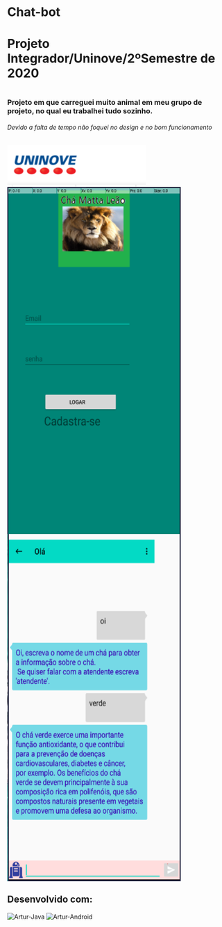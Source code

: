 # Chat-bot


<h1>Projeto Integrador/Uninove/2ºSemestre de 2020<h1>

<h3>Projeto em que carreguei muito animal em meu grupo de projeto, no qual eu trabalhei tudo sozinho.</h3>
<h6>Devido a falta de tempo não foquei no design e no bom funcionamento</h6>
<img align="center" alt="Artur-Android" height="96" width="320" src="https://github.com/Artur-Hugo/Chat-bot/blob/master/uninove.png" >

<div  >
 <img class="d-flex justify-content-center" align="center" alt="Artur-Android" height="800" width="400" src="https://github.com/Artur-Hugo/Chat-bot/blob/master/chamattaleao.png" >
 <img class="d-flex justify-content-center" align="center" alt="Artur-Android" height="800" width="400" src="https://github.com/Artur-Hugo/Chat-bot/blob/master/chamattaleao2.png" >
 </div>
 
 <h2>Desenvolvido com: </h2>
<div>
  <img align="center" alt="Artur-Java" height="60" width="70" src="https://cdn.jsdelivr.net/gh/devicons/devicon/icons/java/java-original.svg" >
   <img align="center" alt="Artur-Android" height="60" width="70" src="https://cdn.jsdelivr.net/gh/devicons/devicon/icons/android/android-original.svg" >
  </div>
